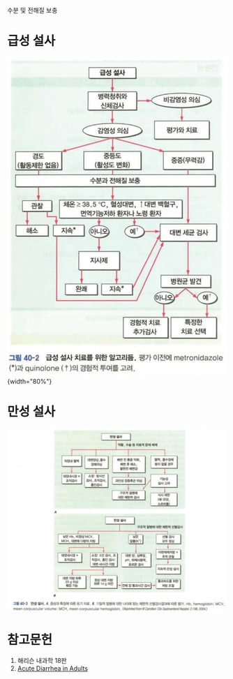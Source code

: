 <!-- TITLE: 설사 -->
<!-- SUBTITLE: A quick summary of 설사 -->
수분 및 전해질 보충
# 급성 설사
![Acute Diarrhea Algo](/uploads/acute-diarrhea-algo.png "Acute Diarrhea Algo"){width="80%"}
# 만성 설사
![Chronic Diarrhea Algo](/uploads/chronic-diarrhea-algo.png "Chronic Diarrhea Algo")
# 참고문헌
1. 해리슨 내과학 18판
1. [Acute Diarrhea in Adults](https://www.aafp.org/afp/2014/0201/p180.pdf)